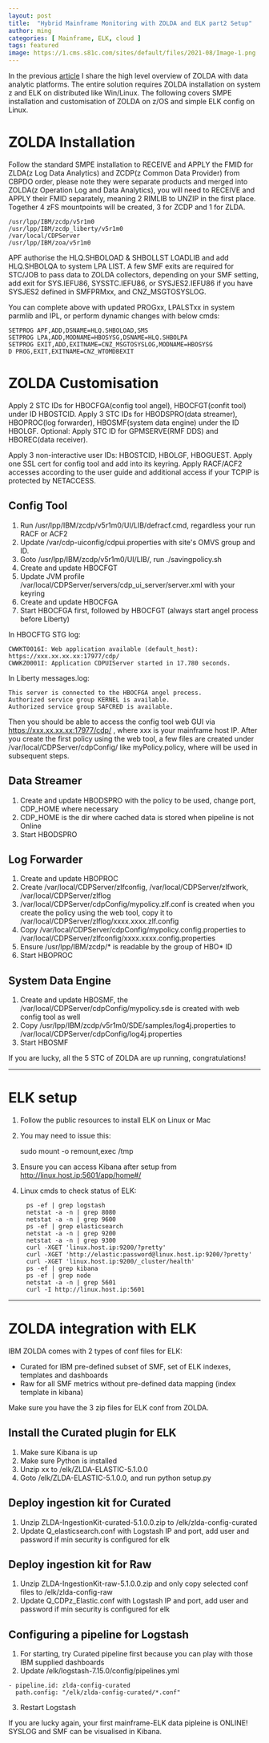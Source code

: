 ```yaml
---
layout: post
title:  "Hybrid Mainframe Monitoring with ZOLDA and ELK part2 Setup"
author: ming
categories: [ Mainframe, ELK, cloud ]
tags: featured
image: https://1.cms.s81c.com/sites/default/files/2021-08/Image-1.png
---
```

In the previous [article](https://mainframe2cloud.com/Hybrid-Mainframe-Monitoring-with-ZOLDA&ELK/) I share the high level overview of ZOLDA with data analytic platforms. The entire solution requires ZOLDA installation on system z and ELK on distributed like Win/Linux. The following covers SMPE installation and customisation of ZOLDA on z/OS and simple ELK config on Linux.

# ZOLDA Installation
Follow the standard SMPE installation to RECEIVE and APPLY the FMID for ZLDA(z Log Data Analytics) and ZCDP(z Common Data Provider) from CBPDO order, please note they were separate products and merged into ZOLDA(z Operation Log and Data Analytics), you will need to RECEIVE and APPLY their FMID separately, meaning 2 RIMLIB to UNZIP in the first place. Together 4 zFS mountpoints will be created, 3 for ZCDP and 1 for ZLDA.

    /usr/lpp/IBM/zcdp/v5r1m0                     
    /usr/lpp/IBM/zcdp_liberty/v5r1m0
    /var/local/CDPServer             
    /usr/lpp/IBM/zoa/v5r1m0                                 

APF authorise the HLQ.SHBOLOAD & SHBOLLST LOADLIB and add HLQ.SHBOLQA to system LPA LIST. A few SMF exits are required for STC/JOB to pass data to ZOLDA collectors, depending on your SMF setting, add exit for SYS.IEFU86, SYSSTC.IEFU86, or SYSJES2.IEFU86 if you have SYSJES2 defined in SMFPRMxx, and CNZ_MSGTOSYSLOG.

You can complete above with updated PROGxx, LPALSTxx in system parmlib and IPL, or perform dynamic changes with below cmds:

    SETPROG APF,ADD,DSNAME=HLQ.SHBOLOAD,SMS
    SETPROG LPA,ADD,MODNAME=HBOSYSG,DSNAME=HLQ.SHBOLPA
    SETPROG EXIT,ADD,EXITNAME=CNZ_MSGTOSYSLOG,MODNAME=HBOSYSG
    D PROG,EXIT,EXITNAME=CNZ_WTOMDBEXIT


# ZOLDA Customisation

Apply 2 STC IDs for HBOCFGA(config tool angel), HBOCFGT(confit tool) under ID HBOSTCID.
Apply 3 STC IDs for HBODSPRO(data streamer), HBOPROC(log forwarder), HBOSMF(system data engine) under the ID HBOLGF.
Optional: Apply STC ID for GPMSERVE(RMF DDS) and HBOREC(data receiver).

Apply 3 non-interactive user IDs: HBOSTCID, HBOLGF, HBOGUEST.
Apply one SSL cert for config tool and add into its keyring.
Apply RACF/ACF2 accesses according to the user guide and additional access if your TCPIP is protected by NETACCESS.

## Config Tool
1. Run /usr/lpp/IBM/zcdp/v5r1m0/UI/LIB/defracf.cmd, regardless your run RACF or ACF2
2. Update /var/cdp-uiconfig/cdpui.properties with site's OMVS group and ID.
3. Goto /usr/lpp/IBM/zcdp/v5r1m0/UI/LIB/, run ./savingpolicy.sh
4. Create and update HBOCFGT
5. Update JVM profile /var/local/CDPServer/servers/cdp_ui_server/server.xml with your keyring
6. Create and update HBOCFGA
7. Start HBOCFGA first, followed by HBOCFGT (always start angel process before Liberty)

In HBOCFTG STG log:

    CWWKT0016I: Web application available (default_host): https://xxx.xx.xx.xx:17977/cdp/       
    CWWKZ0001I: Application CDPUIServer started in 17.780 seconds.

In Liberty messages.log:

    This server is connected to the HBOCFGA angel process.    
    Authorized service group KERNEL is available.             
    Authorized service group SAFCRED is available.                                       

Then you should be able to access the config tool web GUI via https://xxx.xx.xx.xx:17977/cdp/ , where xxx is your mainframe host IP. After you create the first policy using the web tool, a few files are created under /var/local/CDPServer/cdpConfig/ like myPolicy.policy, where will be used in subsequent steps.

## Data Streamer
1. Create and update HBODSPRO with the policy to be used, change port, CDP_HOME where necessary
2. CDP_HOME is the dir where cached data is stored when pipeline is not Online
3. Start HBODSPRO

## Log Forwarder
1. Create and update HBOPROC
2. Create /var/local/CDPServer/zlfconfig, /var/local/CDPServer/zlfwork, /var/local/CDPServer/zlflog
3. /var/local/CDPServer/cdpConfig/mypolicy.zlf.conf is created when you create the policy using the web tool, copy it
to /var/local/CDPServer/zlflog/xxxx.xxxx.zlf.config
4. Copy /var/local/CDPServer/cdpConfig/mypolicy.config.properties to /var/local/CDPServer/zlfconfig/xxxx.xxxx.config.properties
5. Ensure /usr/lpp/IBM/zcdp/* is readable by the group of HBO* ID
6. Start HBOPROC

## System Data Engine
1. Create and update HBOSMF, the /var/local/CDPServer/cdpConfig/mypolicy.sde is created with web config tool as well
2. Copy /usr/lpp/IBM/zcdp/v5r1m0/SDE/samples/log4j.properties to /var/local/CDPServer/cdpConfig/log4j.properties
3. Start HBOSMF

If you are lucky, all the 5 STC of ZOLDA are up running, congratulations!

********

# ELK setup
1. Follow the public resources to install ELK on Linux or Mac
2. You may need to issue this:

    sudo mount -o remount,exec /tmp

3. Ensure you can access Kibana after setup from http://linux.host.ip:5601/app/home#/
4. Linux cmds to check status of ELK:

```
     ps -ef | grep logstash
     netstat -a -n | grep 8080
     netstat -a -n | grep 9600
     ps -ef | grep elasticsearch
     netstat -a -n | grep 9200
     netstat -a -n | grep 9300
     curl -XGET 'linux.host.ip:9200/?pretty'
     curl -XGET 'http://elastic:password@linux.host.ip:9200/?pretty'
     curl -XGET 'linux.host.ip:9200/_cluster/health'
     ps -ef | grep kibana
     ps -ef | grep node
     netstat -a -n | grep 5601
     curl -I http://linux.host.ip:5601
```

*******

# ZOLDA integration with ELK
IBM ZOLDA comes with 2 types of conf files for ELK:
* Curated for IBM pre-defined subset of SMF, set of ELK indexes, templates and dashboards
* Raw for all SMF metrics without pre-defined data mapping (index template in kibana)

Make sure you have the 3 zip files for ELK conf from ZOLDA.

## Install the Curated plugin for ELK
1. Make sure Kibana is up
2. Make sure Python is installed
3. Unzip xx to /elk/ZLDA-ELASTIC-5.1.0.0
4. Goto /elk/ZLDA-ELASTIC-5.1.0.0, and run python setup.py

## Deploy ingestion kit for Curated
1. Unzip ZLDA-IngestionKit-curated-5.1.0.0.zip to /elk/zlda-config-curated
2. Update Q_elasticsearch.conf with Logstash IP and port, add user and password if min security is configured for elk

## Deploy ingestion kit for Raw
1. Unzip ZLDA-IngestionKit-raw-5.1.0.0.zip and only copy selected conf files to /elk/zlda-config-raw
2. Update Q_CDPz_Elastic.conf with Logstash IP and port, add user and password if min security is configured for elk


## Configuring a pipeline for Logstash
1. For starting, try Curated pipeline first because you can play with those IBM supplied dashboards
2. Update /elk/logstash-7.15.0/config/pipelines.yml

```
- pipeline.id: zlda-config-curated
  path.config: "/elk/zlda-config-curated/*.conf"
```

3. Restart Logstash

If you are lucky again, your first mainframe-ELK data pipleine is ONLINE! SYSLOG and SMF can be visualised in Kibana.

